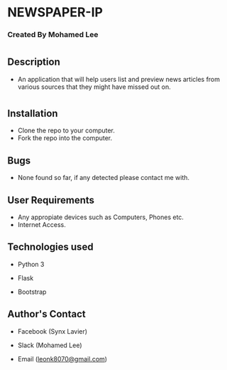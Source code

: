 # NEWSPAPER-IP

### Created By Mohamed Lee

#

## Description

* An application that will help users list and preview news articles from various sources that they might have missed out on.  

#


## Installation

* Clone the repo to your computer.
* Fork the repo into the computer.

## Bugs
* None found so far, if any detected please contact me with.


## User Requirements

* Any appropiate devices such as Computers, Phones etc.
* Internet Access.



## Technologies used

* Python 3

* Flask

* Bootstrap


## Author's Contact

* Facebook (Synx Lavier)

* Slack (Mohamed Lee)

* Email (leonk8070@gmail.com)
